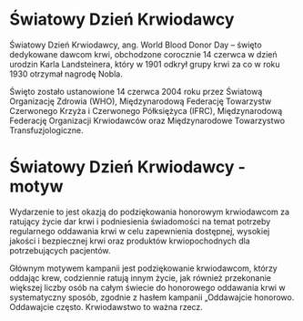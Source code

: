 # Światowy Dzień Krwiodawcy

Światowy Dzień Krwiodawcy, ang. World Blood Donor Day – święto dedykowane dawcom krwi, obchodzone corocznie 14 czerwca w dzień urodzin Karla Landsteinera, który w 1901 odkrył grupy krwi za co w roku 1930 otrzymał nagrodę Nobla.

Święto zostało ustanowione 14 czerwca 2004 roku przez Światową Organizację Zdrowia (WHO), Międzynarodową Federację Towarzystw Czerwonego Krzyża i Czerwonego Półksiężyca (IFRC), Międzynarodową Federację Organizacji Krwiodawców oraz 
Międzynarodowe Towarzystwo Transfuzjologiczne.

# Światowy Dzień Krwiodawcy - motyw

Wydarzenie to jest okazją do podziękowania honorowym krwiodawcom za ratujący życie dar krwi i podniesienia świadomości na temat potrzeby regularnego oddawania krwi w celu zapewnienia dostępnej, wysokiej jakości i bezpiecznej krwi oraz produktów krwiopochodnych dla potrzebujących pacjentów.

Głównym motywem kampanii jest podziękowanie krwiodawcom, którzy oddając krew, codziennie ratują innym życie, jak również przekonanie większej liczby osób na całym świecie do honorowego oddawania krwi w systematyczny sposób, zgodnie z hasłem kampanii „Oddawajcie honorowo. Oddawajcie często. Krwiodawstwo to ważna rzecz.
